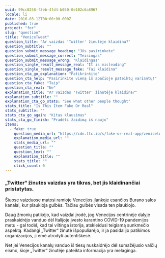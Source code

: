 ```yaml
---
uuid: 99cc0258-f3eb-4fd4-b050-0e102c6a8967
locale: li
date: 2016-03-12T00:00:00.000Z
published: true
project: "for"
slug: "question"
title: "VeniceTweet"
question_title: "Ar vaizdas 'Twitter' žinutėje klaidina?"
question_subtitle: ""
question_submit_message_heading: "Jūs pasirinkote"
question_submit_message_correct: "Teisingas"
question_submit_message_wrong: "Klaidingas"
question_single_result_message_real: "It is misleading"
question_single_result_message_fake: "Tai klaidina"
question_cta_go_explanation: "Patikrinkite"
question_cta_help: "Pasirinkite vieną iš apačioje pateiktų variantų!"
question_cta_fake: "Taip"
question_cta_real: "Ne"
explanation_title: "Ar vaizdas 'Twitter' žinutėje klaidina?"
explanation_subtitle: ""
explanation_cta_go_stats: "See what other people thought"
stats_title: "Is This Item Fake Or Real"
stats_subtitle: ""
stats_cta_go_again: "Kitas klausimas"
stats_cta_go_finish: "Pradėti žaidimą iš naujo"
items:
  - fake: true
    question_media_url: "https://cdn.ttc.io/s/fake-or-real-app/venicetweet.jpg"
    explanation_media_url: ""
    stats_media_url: ""
    question_title: ""
    question_text: ""
    explanation_title: ""
    stats_title: ""
    click_count: 0
---
```


### „Twitter“ žinutės vaizdas yra tikras, bet jis klaidinančiai pristatytas.

Šiuose vaizduose matosi ramioje Venecijos įlankoje esančios Burano salos kanalai, kur plaukioja gulbės. Tačiau gulbės visada ten plaukiojo. 

Daug žmonių patikėjo, kad vaizdai įrodė, jog Venecijos centrinėje dalyje praskaidrėjo vanduo dėl Italijoje įvesto karantino COVID-19 pandemijos metu - gal todėl, kad tai viltinga istorija, atskleidusi teigiamą sunkmečio aspektą. Kadangi „Twitter“ žinutė išpopuliarėjo, ir ja pasidalijo patikimos organizacijos, ji ėmė atrodyti autentiškesė. 

Net jei Venecijos kanalų vanduo iš tiesų nuskaidrėjo dėl sumažėjusio valčių eismo, šioje „Twitter“ žinutėje pateikta informacija yra melaginga.
